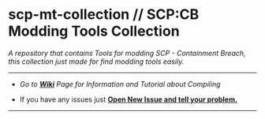 # scp-mt-collection // SCP:CB Modding Tools Collection
_A repository that contains Tools for modding SCP - Containment Breach, this collection just made for find modding tools easily._
***

* *Go to **[Wiki](https://github.com/P0L3NARUBA/scp-mt-collection/wiki)** Page for Information and Tutorial about Compiling*

- If you have any issues just **[Open New Issue and tell your problem.](https://github.com/P0L3NARUBA/scp-mt-collection/issues)**
***
